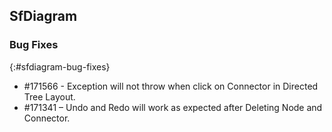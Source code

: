## SfDiagram

### Bug Fixes
{:#sfdiagram-bug-fixes}

* \#171566 - Exception will not throw when click on Connector in Directed Tree Layout.
* \#171341 – Undo and Redo will work as expected after Deleting Node and Connector.